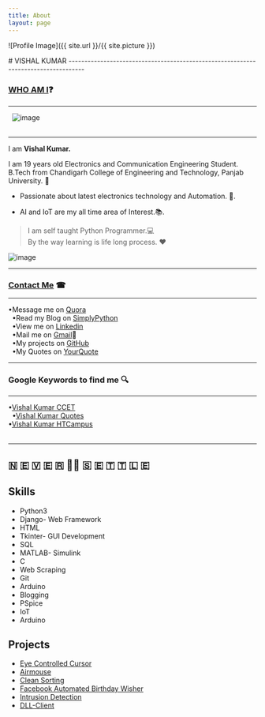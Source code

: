 ```yaml
---
title: About
layout: page
---
```

![Profile Image]({{ site.url }}/{{ site.picture }})

<p># VISHAL KUMAR
-----------------------------------------------------------------------------------

### [WHO AM I](#WhoamI)❓
----------------------------
   ![image](https://github.com/the-vishal/the-vishal.github.io/blob/master/ghio.JPG)  
    
   
-----
I am **Vishal Kumar.**

I am 19 years old Electronics and Communication Engineering Student.  
B.Tech from Chandigarh College of Engineering and Technology, Panjab University. 🏫  

 - Passionate about latest electronics technology and Automation. 🔌.   

 - AI and IoT are my all time area of Interest.📚.   

>I am self taught Python Programmer.💻  
>By the way learning is life long process. ❤  

![image](https://raw.githubusercontent.com/the-vishal/the-vishal.github.io/master/PicsArt_11-30-07.11.03.jpg)  

------------------------------
### [Contact Me](#ContactMe) ☎
-----------------------------

   •Message me on [Quora](https://www.quora.com/profile/Vishal-566)<br/>  
   •Read my Blog on [SimplyPython](https://simplypython.quora.com)<br/>   
   •View me on [Linkedin](https://www.linkedin.com/in/the-vishal)<br/>  
   •Mail me on [Gmail](mailto:mail007tovishal@gmail.com)📧<br/>  
   •My projects on [GitHub](https://github.com/the-vishal/)<br/>    
   •My Quotes on [YourQuote](https://www.yourquote.in/vishalkdubey)<br/> 
 
-------
### Google Keywords to find me 🔍
----------

   •[Vishal Kumar CCET](http://bfy.tw/FhjI)<br/>  
   •[Vishal Kumar Quotes](http://bfy.tw/Fhja)<br/>
   •[Vishal Kumar HTCampus](http://bfy.tw/Fhjh)<br/>
    

------
## 🇳 🇪 🇻 🇪 🇷 ✌🏻 🇸 🇪 🇹 🇹 🇱 🇪
</p>

<h2>Skills</h2>

<ul class="skill-list">
	<li>Python3</li>
	<li>Django- Web Framework</li>
	<li>HTML</li>
	<li>Tkinter- GUI Development</li>
	<li>SQL</li>
	<li>MATLAB- Simulink</li>
	<li>C</li>
	<li>Web Scraping</li>
	<li>Git</li>
	<li>Arduino</li>
	<li>Blogging</li>
	<li>PSpice</li>
	<li>IoT</li>
	<li>Arduino</li>
</ul>

<h2>Projects</h2>

<ul>
	<li><a href="https://github.com/the-vishal/EyeControlledCursor">Eye Controlled Cursor</a></li>
	<li><a href="https://github.com/the-vishal/Air-Mouse">Airmouse</a></li>
	<li><a href="https://github.com/the-vishal/Clean-Sorting">Clean Sorting</a></li>
	<li><a href="https://github.com/the-vishal/Fb_Automated_Birthday_Wisher">Facebook Automated Birthday Wisher</a></li>
	<li><a href="https://github.com/the-vishal/Intrusion_Detection">Intrusion Detection</a></li>
	<li><a href="https://github.com/the-vishal/DLL-Client">DLL-Client</a></li>
</ul>
